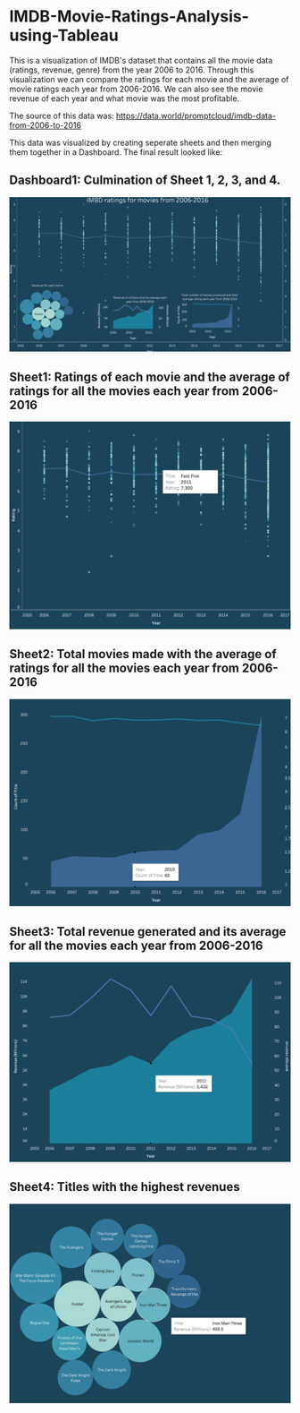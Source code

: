# IMDB-Movie-Ratings-Analysis-using-Tableau
This is a visualization of IMDB's dataset that contains all the movie data (ratings, revenue, genre) from the year 2006 to 2016. Through this visualization we can compare the ratings for each movie and the average of movie ratings each year from 2006-2016. We can also see the movie revenue of each year and what movie was the most profitable.

The source of this data was: https://data.world/promptcloud/imdb-data-from-2006-to-2016

This data was visualized by creating seperate sheets and then merging them together in a Dashboard. The final result looked like:

## Dashboard1: Culmination of Sheet 1, 2, 3, and 4.

![alt text](https://github.com/alizaazizlakho/IMDB-Movie-Ratings-Analysis-using-Tableau/blob/main/pictures/Dashboard.png)

## Sheet1: Ratings of each movie and the average of ratings for all the movies each year from 2006-2016

![alt text](https://github.com/alizaazizlakho/IMDB-Movie-Ratings-Analysis-using-Tableau/blob/main/pictures/Sheet1.png)

## Sheet2: Total movies made with the average of ratings for all the movies each year from 2006-2016

![alt text](https://github.com/alizaazizlakho/IMDB-Movie-Ratings-Analysis-using-Tableau/blob/main/pictures/Sheet2.png)

## Sheet3: Total revenue generated and its average for all the movies each year from 2006-2016

![alt text](https://github.com/alizaazizlakho/IMDB-Movie-Ratings-Analysis-using-Tableau/blob/main/pictures/Sheet3.png)

## Sheet4: Titles with the highest revenues

![alt text](https://github.com/alizaazizlakho/IMDB-Movie-Ratings-Analysis-using-Tableau/blob/main/pictures/Sheet4.png)
